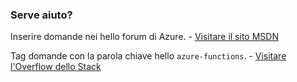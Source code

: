 ### <a name="need-some-help"></a>Serve aiuto?
Inserire domande nei hello forum di Azure. - [Visitare il sito MSDN](http://go.microsoft.com/fwlink/?LinkId=780719)

Tag domande con la parola chiave hello `azure-functions`. - [Visitare l'Overflow dello Stack](http://stackoverflow.com/questions/tagged/azure-functions)

